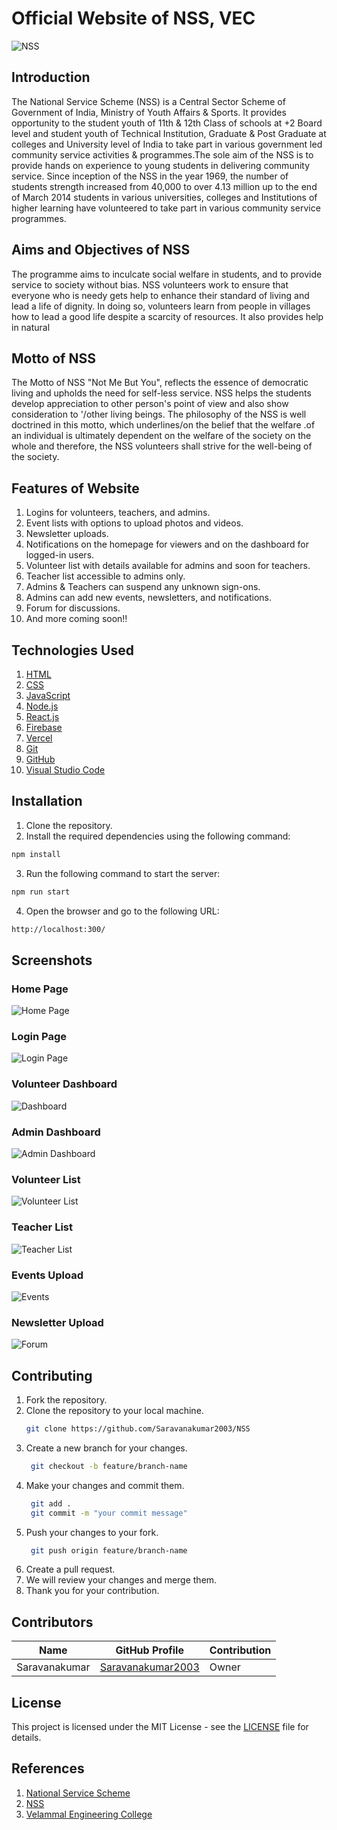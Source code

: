 # Official Website of NSS, VEC

![NSS](https://socialify.git.ci/Saravanakumar2003/NSS/image?description=1&font=Inter&forks=1&issues=1&language=1&name=1&owner=1&pattern=Solid&pulls=1&stargazers=1&theme=Dark)

## Introduction
The National Service Scheme (NSS) is a Central Sector Scheme of Government of India, Ministry of Youth Affairs & Sports. It provides opportunity to the student youth of 11th & 12th Class of schools at +2 Board level and student youth of Technical Institution, Graduate & Post Graduate at colleges and University level of India to take part in various government led community service activities & programmes.The sole aim of the NSS is to provide hands on experience to young students in delivering community service. Since inception of the NSS in the year 1969, the number of students strength increased from 40,000 to over 4.13 million up to the end of March 2014 students in various universities, colleges and Institutions of higher learning have volunteered to take part in various community service programmes.

## Aims and Objectives of NSS
The programme aims to inculcate social welfare in students, and to provide service to society without bias. NSS volunteers work to ensure that everyone who is needy gets help to enhance their standard of living and lead a life of dignity. In doing so, volunteers learn from people in villages how to lead a good life despite a scarcity of resources. It also provides help
in natural

## Motto of NSS
The Motto of NSS "Not Me But You", reflects the essence of democratic living and upholds the need for self-less service. NSS helps the students develop appreciation to other person's point of view and also show consideration to '/other living beings. The philosophy of the NSS is well doctrined in this motto, which underlines/on the belief that the welfare .of an individual is ultimately dependent on the welfare of the society on the whole and therefore, the NSS volunteers shall strive for the well-being of the society.

## Features of Website

1. Logins for volunteers, teachers, and admins.
2. Event lists with options to upload photos and videos.
3. Newsletter uploads.
4. Notifications on the homepage for viewers and on the dashboard for logged-in users.
5. Volunteer list with details available for admins and soon for teachers.
6. Teacher list accessible to admins only.
7. Admins & Teachers can suspend any unknown sign-ons.
8. Admins can add new events, newsletters, and notifications.
9. Forum for discussions.
10. And more coming soon!!

## Technologies Used
1. [HTML](https://html.spec.whatwg.org/)
2. [CSS](https://www.w3.org/Style/CSS/Overview.en.html)
3. [JavaScript](https://developer.mozilla.org/en-US/docs/Web/JavaScript)
4. [Node.js](https://nodejs.org/)
5. [React.js](https://reactjs.org/)
6. [Firebase](https://firebase.google.com/)
7. [Vercel](https://vercel.com/)
8. [Git](https://git-scm.com/)
9. [GitHub](https://github.com)
10. [Visual Studio Code](https://code.visualstudio.com/)


## Installation
1. Clone the repository.
2. Install the required dependencies using the following command:
```bash
npm install
```
3. Run the following command to start the server:
```bash
npm run start
```
4. Open the browser and go to the following URL:
```bash
http://localhost:300/
```

## Screenshots

### Home Page
![Home Page](https://saravana.vercel.app/_next/image?url=%2Fprojects%2FNSS%2F1.png&w=828&q=75)

### Login Page
![Login Page](https://saravana.vercel.app/_next/image?url=%2Fprojects%2FNSS%2F2.png&w=828&q=75)

### Volunteer Dashboard
![Dashboard](https://saravana.vercel.app/_next/image?url=%2Fprojects%2FNSS%2F3.png&w=828&q=75)

### Admin Dashboard
![Admin Dashboard](https://saravana.vercel.app/_next/image?url=%2Fprojects%2FNSS%2F5.png&w=828&q=75)

### Volunteer List
![Volunteer List](https://saravana.vercel.app/_next/image?url=%2Fprojects%2FNSS%2F6.png&w=828&q=75)

### Teacher List
![Teacher List](https://saravana.vercel.app/_next/image?url=%2Fprojects%2FNSS%2F7.png&w=828&q=75)

### Events Upload
![Events](https://saravana.vercel.app/_next/image?url=%2Fprojects%2FNSS%2F8.png&w=828&q=75)

### Newsletter Upload
![Forum](https://saravana.vercel.app/_next/image?url=%2Fprojects%2FNSS%2F9.png&w=828&q=75)


## Contributing

1. Fork the repository.
2. Clone the repository to your local machine.
   ```bash
   git clone https://github.com/Saravanakumar2003/NSS
   ```
3. Create a new branch for your changes.
   ```bash
    git checkout -b feature/branch-name
    ```
4. Make your changes and commit them.
   ```bash
    git add .
    git commit -m "your commit message"
    ```
5. Push your changes to your fork.
   ```bash
    git push origin feature/branch-name
    ```
6. Create a pull request.
7. We will review your changes and merge them.
8. Thank you for your contribution.

## Contributors
| Name | GitHub Profile | Contribution |
| --- | --- | --- |
| Saravanakumar | [Saravanakumar2003](https://github.com/Saravanakumar2003) | Owner |

## License
This project is licensed under the MIT License - see the [LICENSE](     ) file for details.



## References
1. [National Service Scheme](https://en.wikipedia.org/wiki/National_Service_Scheme)
2. [NSS](https://www.nss.gov.in/)
3. [Velammal Engineering College](https://www.velammal.edu.in/)